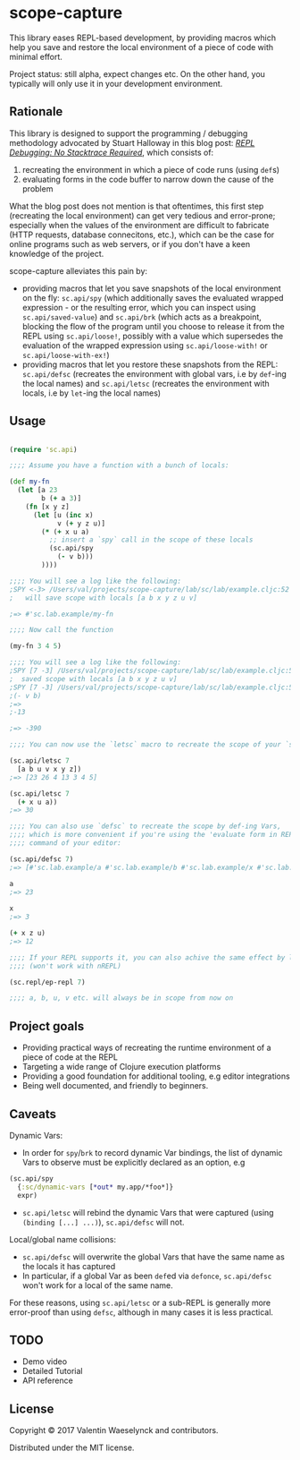 # scope-capture

This library eases REPL-based development, by providing macros which help you save and restore the local environment of a piece of code with minimal effort.

Project status: still alpha, expect changes etc. On the other hand, you typically will only use it in your development environment.

## Rationale

This library is designed to support the programming / debugging methodology advocated by Stuart Halloway in this blog post: [_REPL Debugging: No Stacktrace Required_](http://blog.cognitect.com/blog/2017/6/5/repl-debugging-no-stacktrace-required), which consists of: 

1. recreating the environment in which a piece of code runs (using `def`s) 
2. evaluating forms in the code buffer to narrow down the cause of the problem

What the blog post does not mention is that oftentimes, this first step (recreating the local environment) can get very tedious and error-prone; especially when the values of the environment are difficult to fabricate (HTTP requests, database connecitons, etc.), which can be the case for online programs such as web servers, or if you don't have a keen knowledge of the project.

scope-capture alleviates this pain by:

* providing macros that let you save snapshots of the local environment on the fly: `sc.api/spy` (which additionally saves the evaluated wrapped expression - or the resulting error, which you can inspect using `sc.api/saved-value`) and `sc.api/brk` (which acts as a breakpoint, blocking the flow of the program until you choose to release it from the REPL using `sc.api/loose!`, possibly with a value which supersedes the evaluation of the wrapped expression using `sc.api/loose-with!` or `sc.api/loose-with-ex!`)
* providing macros that let you restore these snapshots from the REPL: `sc.api/defsc` (recreates the environment with global vars, i.e by `def`-ing the local names) and `sc.api/letsc` (recreates the environment with locals, i.e by `let`-ing the local names)

## Usage

```clojure

(require 'sc.api)

;;;; Assume you have a function with a bunch of locals:

(def my-fn 
  (let [a 23 
        b (+ a 3)]
    (fn [x y z]
      (let [u (inc x)
            v (+ y z u)]
        (* (+ x u a)
          ;; insert a `spy` call in the scope of these locals
          (sc.api/spy
            (- v b)))
        ))))

;;;; You will see a log like the following:
;SPY <-3> /Users/val/projects/scope-capture/lab/sc/lab/example.cljc:52 
;   will save scope with locals [a b x y z u v]

;=> #'sc.lab.example/my-fn

;;;; Now call the function 

(my-fn 3 4 5)

;;;; You will see a log like the following:
;SPY [7 -3] /Users/val/projects/scope-capture/lab/sc/lab/example.cljc:52 
;  saved scope with locals [a b x y z u v]
;SPY [7 -3] /Users/val/projects/scope-capture/lab/sc/lab/example.cljc:52 
;(- v b)
;=>
;-13

;=> -390

;;;; You can now use the `letsc` macro to recreate the scope of your `spy` call at the previous execution: 

(sc.api/letsc 7
  [a b u v x y z])
;=> [23 26 4 13 3 4 5]

(sc.api/letsc 7
  (+ x u a))
;=> 30  

;;;; You can also use `defsc` to recreate the scope by def-ing Vars, 
;;;; which is more convenient if you're using the 'evaluate form in REPL'
;;;; command of your editor:

(sc.api/defsc 7)
;=> [#'sc.lab.example/a #'sc.lab.example/b #'sc.lab.example/x #'sc.lab.example/y #'sc.lab.example/z #'sc.lab.example/u #'sc.lab.example/v]

a 
;=> 23
 
x 
;=> 3

(+ x z u)
;=> 12 

;;;; If your REPL supports it, you can also achive the same effect by launching a sub-REPL
;;;; (won't work with nREPL)

(sc.repl/ep-repl 7)

;;;; a, b, u, v etc. will always be in scope from now on

```

## Project goals

* Providing practical ways of recreating the runtime environment of a piece of code at the REPL
* Targeting a wide range of Clojure execution platforms
* Providing a good foundation for additional tooling, e.g editor integrations
* Being well documented, and friendly to beginners.

## Caveats

Dynamic Vars:

* In order for `spy`/`brk` to record dynamic Var bindings, the list of dynamic Vars to observe must be explicitly declared as an option, e.g 

```clojure
(sc.api/spy 
  {:sc/dynamic-vars [*out* my.app/*foo*]}
  expr)
```

* `sc.api/letsc` will rebind the dynamic Vars that were captured (using `(binding [...] ...)`), `sc.api/defsc` will not. 

Local/global name collisions:

* `sc.api/defsc` will overwrite the global Vars that have the same name as the locals it has captured 
* In particular, if a global Var as been `def`ed via `defonce`, `sc.api/defsc` won't work for a local of the same name.

For these reasons, using `sc.api/letsc` or a sub-REPL is generally more error-proof than using `defsc`, although in many cases it is less practical.

## TODO

* Demo video
* Detailed Tutorial
* API reference

## License

Copyright © 2017 Valentin Waeselynck and contributors.

Distributed under the MIT license.
